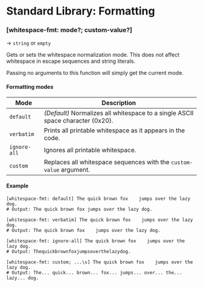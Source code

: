 # Standard Library: Formatting

### [whitespace-fmt: mode?; custom-value?]
&rarr; `string` or `empty`

Gets or sets the whitespace normalization mode.
This does not affect whitespace in escape sequences and string literals.

Passing no arguments to this function will simply get the current mode.

#### Formatting modes

|Mode        |Description                                                                    |
|------------|-------------------------------------------------------------------------------|
|`default`   |_(Default)_ Normalizes all whitespace to a single ASCII space character (0x20).|
|`verbatim`  |Prints all printable whitespace as it appears in the code.                     |
|`ignore-all`|Ignores all printable whitespace.                                              |
|`custom`    |Replaces all whitespace sequences with the `custom-value` argument.            |

#### Example

```rant
[whitespace-fmt: default] The quick brown fox    jumps over the lazy dog.
# Output: The quick brown fox jumps over the lazy dog.

[whitespace-fmt: verbatim] The quick brown fox    jumps over the lazy dog.
# Output: The quick brown fox    jumps over the lazy dog.

[whitespace-fmt: ignore-all] The quick brown fox    jumps over the lazy dog.
# Output: Thequickbrownfoxjumpsoverthelazydog.

[whitespace-fmt: custom; ...\s] The quick brown fox    jumps over the lazy dog.
# Output: The... quick... brown... fox... jumps... over... the... lazy... dog.
```